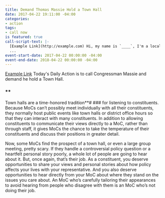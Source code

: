 ```yaml
---
title: Demand Thomas Massie Hold a Town Hall
date: 2017-04-22 19:11:00 -04:00
categories:
- action
tags:
- call now
is featured: true
call-script-text: |-
  [Example Link](http://example.com) Hi, my name is `____`, I'm a local constituent. My zip code is `___`. I want Representative Thomas Massie to schedule a Town Hall meeting so that we may voice our concerns about the current administrations direction. It is our right to be heard and his duty as a congressman to hear us out!
  ...
event-start-date: 2017-04-22 00:00:00 -04:00
event-end-date: 2018-04-22 00:00:00 -04:00
---
```


[Example Link](http://example.com) Today's Daily Action is to call Congressman Massie and demand he hold a Town Hall.
### **
Town halls are a time-honored tradition**# ###  for listening to constituents. Because MoCs can’t possibly meet individually with all their constituents, they normally host public events like town halls or district office hours so that they can interact with many constituents. In addition to allowing constituents to communicate their views directly to a MoC, rather than through staff, it gives MoCs the chance to take the temperature of their constituents and discuss their positions in greater detail.

Now, some MoCs find the prospect of a town hall, or even a large group meeting, pretty scary. If they handle a controversial policy question or a heartfelt personal story poorly, a whole lot of people are going to hear about it. But, once again, that’s their job. As a constituent, you deserve opportunities to share your views and personal stories about how policy affects your lives with your representative. And you also deserve opportunities to hear directly from your MoC about where they stand on the issues you care about. An MoC who’s carefully tailoring their appearances to avoid hearing from people who disagree with them is an MoC who’s not doing their job.